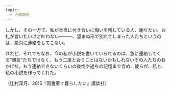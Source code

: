 ```yaml
---
topic:
  - 人間関係
---
```

しかし、その一方で、私が本当に付き合いに悔いを残している人、謝りたい、お礼が言いたいけど叶わない―――、望まぬ形で別れてしまった人たちというのは、絶対に連絡をしてこない。

けれど、それでもなお、今の私が小説を書いていられるのは、急に連絡してくる“親友”たちではなく、もう二度と会うことはないかもしれないその人たちのおかげだ。もう連絡できないくらいの後悔や過ちの記憶まで含め、彼らが、私と、私の小説を作ってくれた。

（辻村深月、2015『図書室で暮らしたい』講談社）